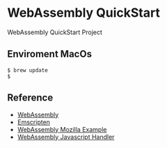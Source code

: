 # WebAssembly QuickStart 
WebAssembly QuickStart Project 

## Enviroment MacOs 

```shell
$ brew update
$ 
```

## Reference 
* [WebAssembly](https://webassembly.org/)
* [Emscripten](https://emscripten.org/)
* [WebAssembly Mozilla Example](https://developer.mozilla.org/en-US/docs/WebAssembly/C_to_wasm)
* [WebAssembly Javascript Handler](https://medium.com/@gruizdevilla/webassembly-for-javascripters-6783f6c11ae9)


